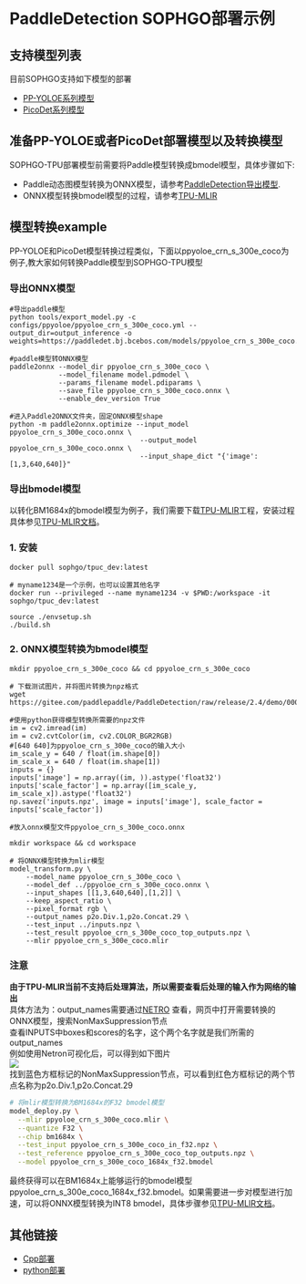 # PaddleDetection SOPHGO部署示例

## 支持模型列表

目前SOPHGO支持如下模型的部署
- [PP-YOLOE系列模型](https://github.com/PaddlePaddle/PaddleDetection/tree/release/2.4/configs/ppyoloe)
- [PicoDet系列模型](https://github.com/PaddlePaddle/PaddleDetection/tree/release/2.4/configs/picodet)

## 准备PP-YOLOE或者PicoDet部署模型以及转换模型

SOPHGO-TPU部署模型前需要将Paddle模型转换成bmodel模型，具体步骤如下:
- Paddle动态图模型转换为ONNX模型，请参考[PaddleDetection导出模型](https://github.com/PaddlePaddle/PaddleDetection/blob/release/2.4/deploy/EXPORT_MODEL.md).
- ONNX模型转换bmodel模型的过程，请参考[TPU-MLIR](https://github.com/sophgo/tpu-mlir)

## 模型转换example

PP-YOLOE和PicoDet模型转换过程类似，下面以ppyoloe_crn_s_300e_coco为例子,教大家如何转换Paddle模型到SOPHGO-TPU模型

### 导出ONNX模型
```shell
#导出paddle模型
python tools/export_model.py -c configs/ppyoloe/ppyoloe_crn_s_300e_coco.yml --output_dir=output_inference -o weights=https://paddledet.bj.bcebos.com/models/ppyoloe_crn_s_300e_coco.pdparams

#paddle模型转ONNX模型
paddle2onnx --model_dir ppyoloe_crn_s_300e_coco \
            --model_filename model.pdmodel \
            --params_filename model.pdiparams \
            --save_file ppyoloe_crn_s_300e_coco.onnx \
            --enable_dev_version True

#进入Paddle2ONNX文件夹，固定ONNX模型shape
python -m paddle2onnx.optimize --input_model ppyoloe_crn_s_300e_coco.onnx \
                                --output_model ppyoloe_crn_s_300e_coco.onnx \
                                --input_shape_dict "{'image':[1,3,640,640]}"

```
### 导出bmodel模型

以转化BM1684x的bmodel模型为例子，我们需要下载[TPU-MLIR](https://github.com/sophgo/tpu-mlir)工程，安装过程具体参见[TPU-MLIR文档](https://github.com/sophgo/tpu-mlir/blob/master/README.md)。
### 1.	安装
``` shell
docker pull sophgo/tpuc_dev:latest

# myname1234是一个示例，也可以设置其他名字
docker run --privileged --name myname1234 -v $PWD:/workspace -it sophgo/tpuc_dev:latest

source ./envsetup.sh
./build.sh
```

### 2.	ONNX模型转换为bmodel模型
``` shell
mkdir ppyoloe_crn_s_300e_coco && cd ppyoloe_crn_s_300e_coco

# 下载测试图片，并将图片转换为npz格式
wget https://gitee.com/paddlepaddle/PaddleDetection/raw/release/2.4/demo/000000014439.jpg

#使用python获得模型转换所需要的npz文件
im = cv2.imread(im)
im = cv2.cvtColor(im, cv2.COLOR_BGR2RGB)
#[640 640]为ppyoloe_crn_s_300e_coco的输入大小
im_scale_y = 640 / float(im.shape[0])
im_scale_x = 640 / float(im.shape[1])
inputs = {}
inputs['image'] = np.array((im, )).astype('float32')
inputs['scale_factor'] = np.array([im_scale_y, im_scale_x]).astype('float32')
np.savez('inputs.npz', image = inputs['image'], scale_factor = inputs['scale_factor'])

#放入onnx模型文件ppyoloe_crn_s_300e_coco.onnx

mkdir workspace && cd workspace

# 将ONNX模型转换为mlir模型
model_transform.py \
    --model_name ppyoloe_crn_s_300e_coco \
    --model_def ../ppyoloe_crn_s_300e_coco.onnx \
    --input_shapes [[1,3,640,640],[1,2]] \
    --keep_aspect_ratio \
    --pixel_format rgb \
    --output_names p2o.Div.1,p2o.Concat.29 \
    --test_input ../inputs.npz \
    --test_result ppyoloe_crn_s_300e_coco_top_outputs.npz \
    --mlir ppyoloe_crn_s_300e_coco.mlir
```
### 注意
**由于TPU-MLIR当前不支持后处理算法，所以需要查看后处理的输入作为网络的输出**  
具体方法为：output_names需要通过[NETRO](https://netron.app/) 查看，网页中打开需要转换的ONNX模型，搜索NonMaxSuppression节点  
查看INPUTS中boxes和scores的名字，这个两个名字就是我们所需的output_names  
例如使用Netron可视化后，可以得到如下图片  
![](https://user-images.githubusercontent.com/120167928/210939488-a37e6c8b-474c-4948-8362-2066ee7a2ecb.png)  
找到蓝色方框标记的NonMaxSuppression节点，可以看到红色方框标记的两个节点名称为p2o.Div.1,p2o.Concat.29

``` bash
# 将mlir模型转换为BM1684x的F32 bmodel模型
model_deploy.py \
  --mlir ppyoloe_crn_s_300e_coco.mlir \
  --quantize F32 \
  --chip bm1684x \
  --test_input ppyoloe_crn_s_300e_coco_in_f32.npz \
  --test_reference ppyoloe_crn_s_300e_coco_top_outputs.npz \
  --model ppyoloe_crn_s_300e_coco_1684x_f32.bmodel
```
最终获得可以在BM1684x上能够运行的bmodel模型ppyoloe_crn_s_300e_coco_1684x_f32.bmodel。如果需要进一步对模型进行加速，可以将ONNX模型转换为INT8 bmodel，具体步骤参见[TPU-MLIR文档](https://github.com/sophgo/tpu-mlir/blob/master/README.md)。

## 其他链接
- [Cpp部署](./cpp)
- [python部署](./python)
